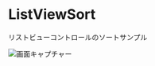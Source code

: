 # ListViewSort
リストビューコントロールのソートサンプル

![画面キャプチャー](https://github.com/kenjinote/ListViewSort/wiki/preview.png "画面キャプチャー")
